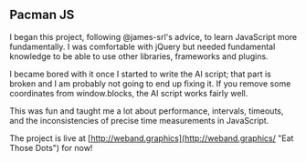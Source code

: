## Pacman JS

I began this project, following @james-srl's advice, to learn JavaScript more fundamentally. I was comfortable with jQuery but needed fundamental knowledge to be able to use other libraries, frameworks and plugins.

I became bored with it once I started to write the AI script; that part is broken and I am probably not going to end up fixing it. If you remove some coordinates from window.blocks, the AI script works fairly well.

This was fun and taught me a lot about performance, intervals, timeouts, and the inconsistencies of precise time measurements in JavaScript.

The project is live at [http://weband.graphics](http://weband.graphics/ "Eat Those Dots") for now!
